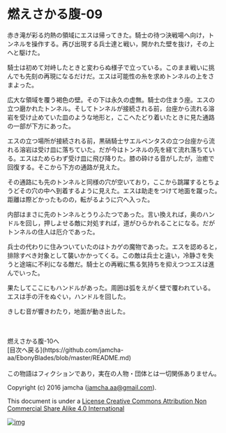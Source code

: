 # 燃えさかる腹-09

赤き滝が彩る灼熱の領域にエスは帰ってきた。騎士の待つ決戦場へ向け，ト  
ンネルを操作する。再び出現する兵士達と戦い，開かれた壁を抜け，その上  
へと駆けた。  

騎士は初めて対峙したときと変わらぬ様子で立っている。このまま戦いに挑  
んでも先刻の再現になるだけだ。エスは可能性の糸を求めトンネルの上をさ  
まよった。  

広大な領域を覆う褐色の壁。その下は永久の虚無。騎士の住まう座。エスの  
立つ磨かれたトンネル。そしてトンネルが接続される前，台座から流れる溶  
岩を受け止めていた皿のような地形と，ここへたどり着いたときに見た通路  
の一部が下方にあった。  

エスの立つ場所が接続される前，黒硝騎士サエルペンタスの立つ台座から流  
れる溶岩は受け皿に落ちていた。だが今はトンネルの先を経て流れ落ちてい  
る。エスはためらわず受け皿に飛び降りた。膝の砕ける音がしたが，治癒で  
回復する。そこから下方の通路が見えた。  

その通路にも先のトンネルと同様の穴が空いており，ここから跳躍するとちょ  
うどその穴の中へ到着するように見えた。エスは助走をつけて地面を蹴った。  
距離は際どかったものの，転がるように穴へ入った。  

内部はまさに先のトンネルとうりふたつであった。言い換えれば，奥のハン  
ドルを回し，押しよせる敵に対処すれば，道がひらかれることになる。だが  
トンネルの住人は厄介であった。  

兵士の代わりに住みついていたのはトカゲの魔物であった。エスを認めると，  
排除すべき対象として襲いかかってくる。この敵は兵士と違い，冷静さを失  
うと途端に不利になる敵だ。騎士との再戦に焦る気持ちを抑えつつエスは進  
んでいった。  

果たしてここにもハンドルがあった。周囲は弧をえがく壁で覆われている。  
エスは手の汗をぬぐい，ハンドルを回した。  

きしむ音が響きわたり，地面が動き出した。  

<br>  
<br>  
燃えさかる腹-10へ  

<br>  
[目次へ戻る](https://github.com/jamcha-aa/EbonyBlades/blob/master/README.md)  
<br>  
<br>  
この物語はフィクションであり，実在の人物・団体とは一切関係ありません。  

Copyright (c) 2016 jamcha (jamcha.aa@gmail.com).  

This document is under a [License Creative Commons Attribution Non Commercial Share Alike 4.0 International](http://creativecommons.org/licenses/by-nc-sa/4.0/deed)  

[![img](http://i.creativecommons.org/l/by-nc-sa/3.0/80x15.png)](http://creativecommons.org/licenses/by-nc-sa/4.0/deed)